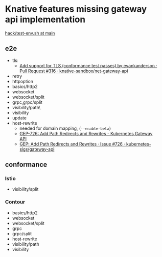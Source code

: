 # Knative features missing gateway api implementation

[hack/test-env.sh at main](https://github.com/knative-sandbox/net-gateway-api/blob/main/hack/test-env.sh)


## e2e
- tls:
  - [Add support for TLS (conformance test passes) by evankanderson · Pull Request #316 · knative-sandbox/net-gateway-api](https://github.com/knative-sandbox/net-gateway-api/pull/316?w=1)
- retry
- httpoption
- basics/http2
- websocket
- websocket/split
- grpc,grpc/split
- visibility/path\
- visibility
- update
- host-rewrite
  - needed for domain mapping, (`--enable-beta`)
  - [GEP-726: Add Path Redirects and Rewrites - Kubernetes Gateway API](https://gateway-api.sigs.k8s.io/geps/gep-726/)
  - [GEP: Add Path Redirects and Rewrites · Issue #726 · kubernetes-sigs/gateway-api](https://github.com/kubernetes-sigs/gateway-api/issues/726)

## conformance
### Istio
- visibility/split
### Contour
- basics/http2
- websocket
- websocket/split
- grpc
- grpc/split
- host-rewrite
- visibility/path
- visibility